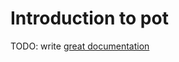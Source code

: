 # Introduction to pot

TODO: write [great documentation](http://jacobian.org/writing/great-documentation/what-to-write/)
